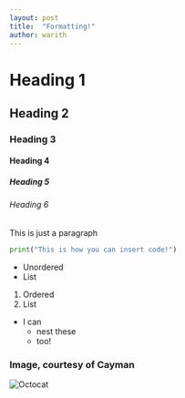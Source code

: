 ```yaml
---
layout: post
title:  "Formatting!"
author: warith
---
```


# Heading 1

## Heading 2

### Heading 3

#### Heading 4

##### Heading 5

###### Heading 6

This is just a paragraph

```py
print("This is how you can insert code!")
```

*	Unordered
*	List

1.	Ordered
2.	List

-	I can
	-	nest these
	-	too!

### Image, courtesy of Cayman

![Octocat](https://github.githubassets.com/images/icons/emoji/octocat.png)
